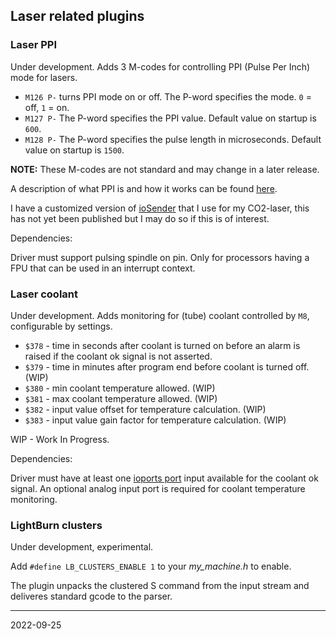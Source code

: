 ## Laser related plugins

### Laser PPI

Under development. Adds 3 M-codes for controlling PPI (Pulse Per Inch) mode for lasers.

* `M126 P-` turns PPI mode on or off. The P-word specifies the mode. `0` = off, `1` = on.
* `M127 P-` The P-word specifies the PPI value. Default value on startup is `600`.
* `M128 P-` The P-word specifies the pulse length in microseconds. Default value on startup is `1500`.

__NOTE:__ These M-codes are not standard and may change in a later release. 

A description of what PPI is and how it works can be found [here](https://www.buildlog.net/blog/2011/12/getting-more-power-and-cutting-accuracy-out-of-your-home-built-laser-system/).

I have a customized version of [ioSender](https://github.com/terjeio/Grbl-GCode-Sender) that I use for my CO2-laser, this has not yet been published but I may do so if this is of interest.

Dependencies:

Driver must support pulsing spindle on pin. Only for processors having a FPU that can be used in an interrupt context.

### Laser coolant

Under development. Adds monitoring for \(tube\) coolant controlled by `M8`, configurable by settings.

* `$378` - time in seconds after coolant is turned on before an alarm is raised if the coolant ok signal is not asserted.
* `$379` - time in minutes after program end before coolant is turned off. \(WIP\)
* `$380` - min coolant temperature allowed. \(WIP\)
* `$381` - max coolant temperature allowed. \(WIP\)
* `$382` - input value offset for temperature calculation. \(WIP\)
* `$383` - input value gain factor for temperature calculation. \(WIP\)

WIP - Work In Progress.

Dependencies:

Driver must have at least one [ioports port](../../templates/ioports.c) input available for the coolant ok signal.
An optional analog input port is required for coolant temperature monitoring.

### LightBurn clusters

Under development, experimental.

Add `#define LB_CLUSTERS_ENABLE 1` to your _my_machine.h_ to enable.  

The plugin unpacks the clustered S command from the input stream and deliveres standard gcode to the parser.

---
2022-09-25
